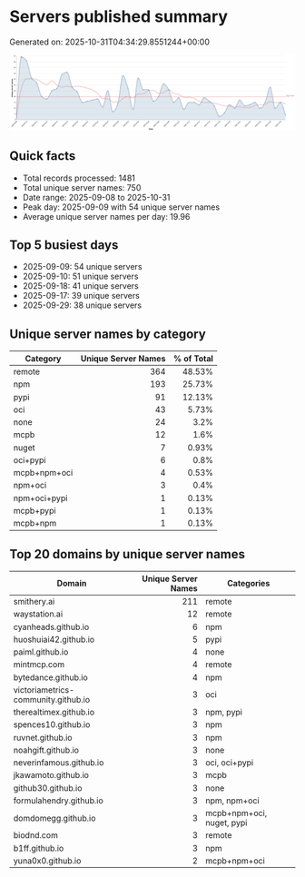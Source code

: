 # Servers published summary

Generated on: 2025-10-31T04:34:29.8551244+00:00

![Unique servers per day](servers-per-day.svg)

## Quick facts
- Total records processed: 1481
- Total unique server names: 750
- Date range: 2025-09-08 to 2025-10-31
- Peak day: 2025-09-09 with 54 unique server names
- Average unique server names per day: 19.96

## Top 5 busiest days
- 2025-09-09: 54 unique servers
- 2025-09-10: 51 unique servers
- 2025-09-18: 41 unique servers
- 2025-09-17: 39 unique servers
- 2025-09-29: 38 unique servers

## Unique server names by category

| Category | Unique Server Names | % of Total |
|----------|---------------------:|-----------:|
| remote | 364 | 48.53% |
| npm | 193 | 25.73% |
| pypi | 91 | 12.13% |
| oci | 43 | 5.73% |
| none | 24 | 3.2% |
| mcpb | 12 | 1.6% |
| nuget | 7 | 0.93% |
| oci+pypi | 6 | 0.8% |
| mcpb+npm+oci | 4 | 0.53% |
| npm+oci | 3 | 0.4% |
| npm+oci+pypi | 1 | 0.13% |
| mcpb+pypi | 1 | 0.13% |
| mcpb+npm | 1 | 0.13% |

## Top 20 domains by unique server names

| Domain | Unique Server Names | Categories |
|--------|---------------------:|------------|
| smithery.ai | 211 | remote |
| waystation.ai | 12 | remote |
| cyanheads.github.io | 6 | npm |
| huoshuiai42.github.io | 5 | pypi |
| paiml.github.io | 4 | none |
| mintmcp.com | 4 | remote |
| bytedance.github.io | 4 | npm |
| victoriametrics-community.github.io | 3 | oci |
| therealtimex.github.io | 3 | npm, pypi |
| spences10.github.io | 3 | npm |
| ruvnet.github.io | 3 | npm |
| noahgift.github.io | 3 | none |
| neverinfamous.github.io | 3 | oci, oci+pypi |
| jkawamoto.github.io | 3 | mcpb |
| github30.github.io | 3 | none |
| formulahendry.github.io | 3 | npm, npm+oci |
| domdomegg.github.io | 3 | mcpb+npm+oci, nuget, pypi |
| biodnd.com | 3 | remote |
| b1ff.github.io | 3 | npm |
| yuna0x0.github.io | 2 | mcpb+npm+oci |
